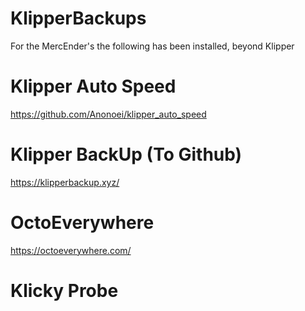 # KlipperBackups

For the MercEnder's the following has been installed, beyond Klipper

# Klipper Auto Speed
https://github.com/Anonoei/klipper_auto_speed

# Klipper BackUp   (To Github)
https://klipperbackup.xyz/

# OctoEverywhere
https://octoeverywhere.com/

# Klicky Probe
